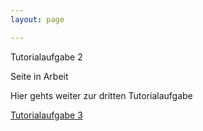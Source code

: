 ```yaml
---
layout: page

---
```


Tutorialaufgabe 2

Seite in Arbeit




Hier gehts weiter zur dritten Tutorialaufgabe

[Tutorialaufgabe 3](Tutorialaufgabe3.html)